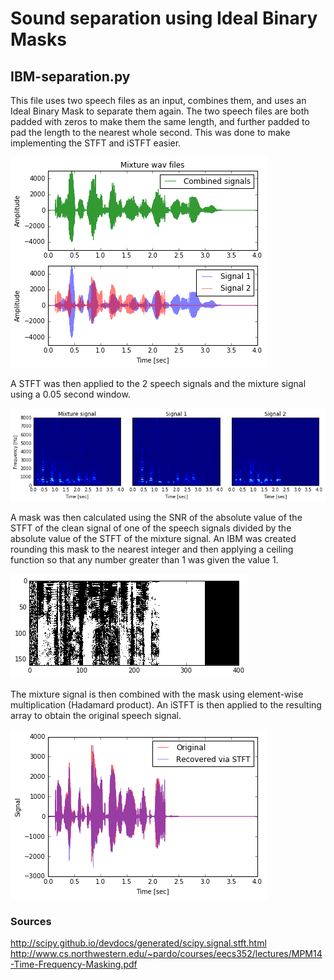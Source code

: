 # Sound separation using Ideal Binary Masks
## IBM-separation.py
This file uses two speech files as an input, combines them, and uses an Ideal Binary Mask to separate them again.
The two speech files are both padded with zeros to make them the same length, and further padded to pad the length to the nearest whole second. This was done to make implementing the STFT and iSTFT easier. 

![Alt text](IBM-Separation-Pictures/mixturesignals.png?raw=true "Mixture signals")

A STFT was then applied to the 2 speech signals and the mixture signal using a 0.05 second window.

![Alt text](IBM-Separation-Pictures/spectrograms.png?raw=true "Spectrograms")

A mask was then calculated using the SNR of the absolute value of the STFT of the clean signal of one of the speech signals divided by the absolute value of the STFT of the mixture signal. An IBM was created rounding this mask to the nearest integer and then applying a ceiling function so that any number greater than 1 was given the value 1.

![Alt text](IBM-Separation-Pictures/mask.png?raw=true "Mask")

The mixture signal is then combined with the mask using element-wise multiplication (Hadamard product). An iSTFT is then applied to the resulting array to obtain the original speech signal.

![Alt text](IBM-Separation-Pictures/recoverdsignal.png?raw=true "Recovered signal")

### Sources
http://scipy.github.io/devdocs/generated/scipy.signal.stft.html
http://www.cs.northwestern.edu/~pardo/courses/eecs352/lectures/MPM14-Time-Frequency-Masking.pdf


